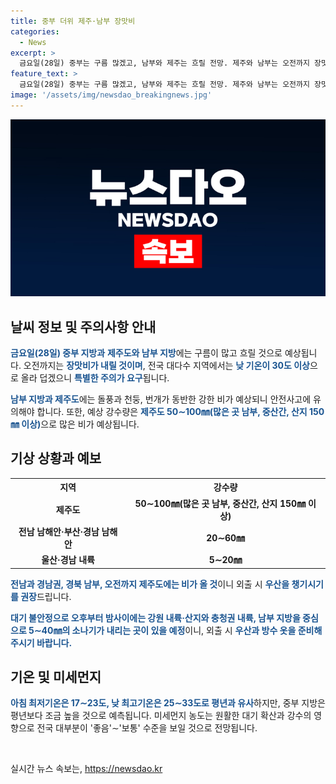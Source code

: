 ```yaml
---
title: 중부 더위 제주·남부 장맛비
categories:
  - News
excerpt: >
  금요일(28일) 중부는 구름 많겠고, 남부와 제주는 흐릴 전망. 제주와 남부는 오전까지 장맛비에 시달릴 것으로 예상. 전국 대다수 지역에서 낮 기온은 30도 이상, 최고 체감온도는 31도 안팎으로 더워질 전망. 정체전선 영향으로 비가 오는 곳이 있을 것으로 전망되며, 안전사고에 유의해야 함. 대기불안정으로 오후부터 밤에는 소나기가 내릴 것으로 전망. 미세먼지 농도는 좋음∼보통 수준을 보일 전망. (URL: https://url.kr/9pghjn)
feature_text: >
  금요일(28일) 중부는 구름 많겠고, 남부와 제주는 흐릴 전망. 제주와 남부는 오전까지 장맛비에 시달릴 것으로 예상. 전국 대다수 지역에서 낮 기온은 30도 이상, 최고 체감온도는 31도 안팎으로 더워질 전망. 정체전선 영향으로 비가 오는 곳이 있을 것으로 전망되며, 안전사고에 유의해야 함. 대기불안정으로 오후부터 밤에는 소나기가 내릴 것으로 전망. 미세먼지 농도는 좋음∼보통 수준을 보일 전망. (URL: https://url.kr/9pghjn)
image: '/assets/img/newsdao_breakingnews.jpg'
---
```


<p><img src="/assets/img/newsdao_breakingnews.jpg" alt="implanttips 속보" /></p>

<h2 data-ke-size="size26">날씨 정보 및 주의사항 안내</h2>

<p><b><span style="color: #1a5490;">금요일(28일) 중부 지방과</span></b> <b><span style="color: #1a5490;">제주도와 남부 지방</span></b>에는 구름이 많고 흐릴 것으로 예상됩니다. 오전까지는 <b><span style="color: #1a5490;">장맛비가 내릴 것이며</span></b>, 전국 대다수 지역에서는 <b><span style="color: #1a5490;">낮 기온이 30도 이상</span></b>으로 올라 덥겠으니 <b><span style="color: #1a5490;">특별한 주의가 요구</span></b>됩니다.</p>

<p><b><span style="color: #1a5490;">남부 지방과 제주도</span></b>에는 돌풍과 천둥, 번개가 동반한 강한 비가 예상되니 안전사고에 유의해야 합니다. 또한, 예상 강수량은 <b><span style="color: #1a5490;">제주도 50∼100㎜(많은 곳 남부, 중산간, 산지 150㎜ 이상)</span></b>으로 많은 비가 예상됩니다.</p>

<h2 data-ke-size="size26">기상 상황과 예보</h2>

<table>
    <tr>
        <th>지역</th>
        <th>강수량</th>
    </tr>
    <tr>
        <td style="text-align: center; height: 17px;"><b>제주도</b></td>
        <td style="text-align: center; height: 17px;"><b>50∼100㎜(많은 곳 남부, 중산간, 산지 150㎜ 이상)</b></td>
    </tr>
    <tr>
        <td style="text-align: center; height: 17px;"><b>전남 남해안·부산·경남 남해안</b></td>
        <td style="text-align: center; height: 17px;"><b>20∼60㎜</b></td>
    </tr>
    <tr>
        <td style="text-align: center; height: 17px;"><b>울산·경남 내륙</b></td>
        <td style="text-align: center; height: 17px;"><b>5∼20㎜</b></td>
    </tr>
</table>

<p><b><span style="color: #1a5490;">전남과 경남권, 경북 남부, 오전까지 제주도에는 비가 올 것</span></b>이니 외출 시 <b><span style="color: #1a5490;">우산을 챙기시기를 권장</span></b>드립니다.</p>

<p><b><span style="color: #1a5490;">대기 불안정으로 오후부터 밤사이에는 강원 내륙·산지와 충청권 내륙, 남부 지방을 중심으로 5∼40㎜의 소나기가 내리는 곳이 있을 예정</span></b>이니, 외출 시 <b><span style="color: #1a5490;">우산과 방수 옷을 준비해주시기 바랍니다.</span></b></p>

<h2 data-ke-size="size26">기온 및 미세먼지</h2>

<p><b><span style="color: #1a5490;">아침 최저기온은 17∼23도, 낮 최고기온은 25∼33도로 평년과 유사</span></b>하지만, 중부 지방은 평년보다 조금 높을 것으로 예측됩니다. 미세먼지 농도는 원활한 대기 확산과 강수의 영향으로 전국 대부분이 '좋음'∼'보통' 수준을 보일 것으로 전망됩니다.</p>

<p data-ke-size="size16">&nbsp;</p>
실시간 뉴스 속보는, <a href="https://newsdao.kr" rel="dofollow">https://newsdao.kr</a>


